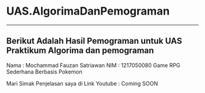 # UAS.AlgorimaDanPemograman
 ---------------------------------------------------------------------------------------
Berikut Adalah Hasil Pemograman untuk UAS Praktikum Algorima dan pemograman
---------------------------------------------------------------------------------------
Nama : Mochammad Fauzan Satriawan
NIM : 1217050080
  Game RPG Sederhana Berbasis Pokemon

Mari Simak Penjelasan saya di Link Youtube :
Coming SOON


